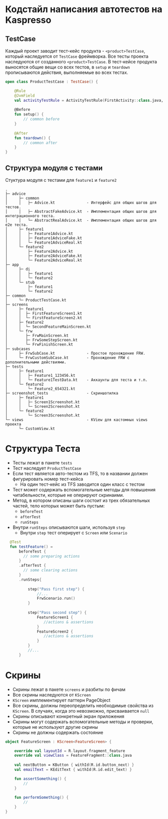 # Кодстайл написания автотестов на Kaspresso

## TestCase

Каждый проект заводит тест-кейс продукта - ```<product>TestCase```, который наследуется от ```TestCase``` фреймворка.
Все тесты проекта наследуются от созданного ```<product>TestCase```.
В тест-кейсе продукта выносятся общие вещи со всех тестов, в ```setup``` и ```teardown``` прописываются действия, выполняемые во всех тестах.

``` kotlin
open class ProductTestCase : TestCase() {

    @Rule
    @JvmField
    val activityTestRule = ActivityTestRule(FirstActivity::class.java, true, false)  
        
    @Before
    fun setup() {
        // common before
    }
    
    @After
    fun teardown() {
        // common after
    }
}
```
## Структура модуля с тестами

Стуктура модуля с тестами для ```feature1``` и ```feature2```

```
.
├─ advice
│     ├─ common
│     │   ├─ Advice.kt              - Интерфейс для общих шагов для тестов.
│     │   ├─ AbstractFakeAdvice.kt  - Имплементация общих шагов для интеграционного теста.
│     │   └─ AbstractRealAdvice.kt  - Имплементация общих шагов для е2е теста.
│     ├─ feature1
│     │   ├─ Feature1Advice.kt
│     │   ├─ Feature1AdviceFake.kt
│     │   └─ Feature1AdviceReal.kt
│     └─ feature2
│         ├─ Feature2Advice.kt
│         ├─ Feature2AdviceFake.kt
│         └─ Feature2AdviceReal.kt
├─ app
│     ├─ di
│     │   ├─ feature1
│     │   └─ feature2
│     └─ stub
│         ├─ feature1
│         └─ feature2
├─ common
│     └─ ProductTestCase.kt
├─ screens
│     ├─ feature1
│     │  ├─ FirstFeatureScreen1.kt
│     │  └─ FirstFeatureScreen2.kt  
│     ├─ feature2
│     │  └─ SecondFeatureMainScreen.kt  
│     └─ frw
│        ├─ FrwMainScreen.kt
│        ├─ FrwSomeStepScreen.kt
│        └─ FrwFinishScreen.kt  
├─ subcases   
│     ├─ FrwSubCase.kt              - Простое прохождение FRW.
│     └─ FrwCustomSubCase.kt        - Прохождение FRW с дополнительными действиями.
├─ tests
│     ├─ feature1
│     │   ├─ Feature1_123456.kt
│     │   └─ Feature1TestData.kt    - Аккаунты для теста и т.п.
│     └─ feature2
│         └─ Feature2_654321.kt
├─ screenshot_tests                 - Скриншотилка
│     ├─ feature1
│     │   ├─ Screen1Screenshot.kt  
│     │   └─ Screen2Screenshot.kt    
│     └─ feature2
│         └─ Screen3Screenshot.kt
└─ views                            - KView для кастомных views проекта
      └─ CustomView.kt
```

# Структура Теста

+ Тесты лежат в пакете ```tests```
+ Тест наследует ```ProductTestCase```
+ Если тест является авто-тестом из TFS, то в названии должен фигурировать номер тест-кейса
  + На один тест-кейс из TFS заводится один класс с тестом 
+ Тест может содержать вспомогательные методы для повышения читабельности, которые не оперируют скринаими. 
+ Метод, в котором описаны шаги состоит из трех обязательных частей, тело которых может быть пустым:
  + ```beforeTest```
  + ```afterTest```
  + ```runSteps```
+ Внутри ```runSteps``` описываются шаги, используя ```step``` 
  + Внутри ```step``` тест оперирует с ```Screen``` или ```Scenario```
  
``` kotlin
  @Test
  fun testFeature() = 
      beforeTest {
        // some preparing actions
      }
      .afterTest {
        // some clearing actions
      }
      .runSteps{ 
          
          step("Pass first step") {
              //...
              FrwScenario.run()
          }
          
          step("Pass second step") {
              FeatureScreen1 {
                 //actions & assertions
              }
              FeatureScreen2 {
                 //actions & assertions
              }
          }
          //...
      }
```
# Скрины

+ Скрины лежат в пакете ```screens``` и разбиты по фичам
+ Все скрины наследуются от ```KScreen```
+ ```KScreen``` имплементирует паттерн PageObject
+ Все скрины, должны переопределить необходимые свойства из ```KScreen```. В случаях, когда это невозможно, присваивается ```null```     
+ Скрины описывают конкретный экран приложения
+ Скрины могут содержать вспомогательные методы и проверки, которые не используют другие скрины
+ Скрины не должны содержать состояние

```kotlin
object FeatureScreen : KScreen<FeatureScreen> {

    override val layoutId = R.layout.fragment_feature
    override val viewClass = FeatureFragment::class.java
    
    val nextButton = KButton { withId(R.id.button_next) }
    val emailText = KEditText { withId(R.id.edit_text) }

    fun assertSomething() {
        //
    }
    
    fun performSomething() {
        // 
    }
}   
```
